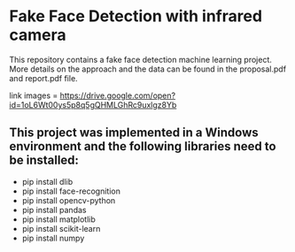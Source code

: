 # Fake Face Detection with infrared camera

This repository contains a fake face detection machine learning project. More details on the approach and the data can be found in the proposal.pdf and report.pdf file.

link images = https://drive.google.com/open?id=1oL6Wt00ys5p8q5gQHMLGhRc9uxlgz8Yb

## This project was implemented in a Windows environment and the following libraries need to be installed:
* pip install dlib
* pip install face-recognition
* pip install opencv-python
* pip install pandas
* pip install matplotlib
* pip install scikit-learn
* pip install numpy
